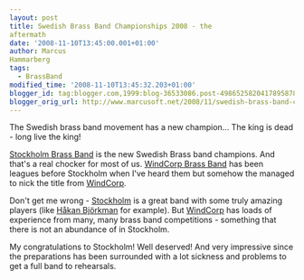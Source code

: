 ```yaml
---
layout: post
title: Swedish Brass Band Championships 2008 - the
aftermath
date: '2008-11-10T13:45:00.001+01:00'
author: Marcus
Hammarberg
tags:
  - BrassBand
modified_time: '2008-11-10T13:45:32.203+01:00'
blogger_id: tag:blogger.com,1999:blog-36533086.post-4986525820417895878
blogger_orig_url: http://www.marcusoft.net/2008/11/swedish-brass-band-championships-2008_10.html
---
```



The Swedish brass band movement has a new champion... The king is dead -
long live the king!

<a href="http://www.stockholmbrass.se/" target="_blank">Stockholm Brass
Band</a> is the new Swedish Brass band champions. And that's a real
chocker for most of us.
<a href="http://www.windcorpbrassband.se/" target="_blank">WindCorp
Brass Band</a> has been leagues before Stockholm when I've heard them
but somehow the managed to nick the title from
<a href="http://www.windcorpbrassband.se/" target="_blank">WindCorp</a>.

Don't get me wrong -
<a href="http://www.stockholmbrass.se/" target="_blank">Stockholm</a> is
a great band with some truly amazing players (like
<a href="http://www.youtube.com/watch?v=gmJHK_y3NF4"
target="_blank">Håkan Björkman</a> for example). But
<a href="http://www.windcorpbrassband.se/" target="_blank">WindCorp</a>
has loads of experience from many, many brass band competitions -
something that there is not an abundance of in Stockholm.

My congratulations to Stockholm! Well deserved! And very impressive
since the preparations has been surrounded with a lot sickness and
problems to get a full band to rehearsals.
